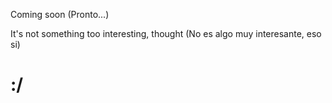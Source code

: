 Coming soon (Pronto...)

It's not something too interesting, thought (No es algo muy interesante, eso si)

# :/
